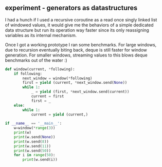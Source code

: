 ## experiment - generators as datastructures

I had a hunch if I used a recursive coroutine as a read once singly linked list of windowed values, it would give me the behaviors of a simple dedicated data structure but run its operation way faster since its only reassigning variables as its internal mechanism. 

Once I got a working prototype I ran some benchmarks. For large windows, due to recursion eventually biting back, deque is still faster for window generation. For smaller windows, streaming values to this blows deque benchmarks out of the water :)

```python
def window(current, *following):
    if following:
        next_window = window(*following)
        first = yield (current, *next_window.send(None))
        while 1:
            _ = yield (first, *next_window.send(current))
            current = first
            first = _
    else:
        while 1:
            current = yield (current,)
            
if __name__ == '__main__':
    w=window(*range(3))
    print(w)
    print(w.send(None))
    print(w.send(8))
    print(w.send(11))
    print(w.send(50))
    for i in range(50):
        print(w.send(i))
``` 
